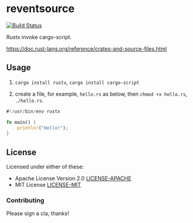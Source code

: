 # reventsource

[![Build Status](https://travis-ci.org/liuchong/rustx.svg?branch=master)](https://travis-ci.org/liuchong/rustx)

Rustx invoke cargo-script.

<https://doc.rust-lang.org/reference/crates-and-source-files.html>

## Usage

1. `cargo install rustx`, `cargo install cargo-script`

2. create a file, for example, `hello.rs` as below, then `chmod +x hello.rs`, `./hello.rs`.

``` rust
#!/usr/bin/env rustx

fn main() {
    println!("Hello!");
}
```

## License

Licensed under either of these:

 * Apache License Version 2.0 [LICENSE-APACHE](LICENSE-APACHE)
 * MIT License [LICENSE-MIT](LICENSE-MIT)

### Contributing

Please sign a cla, thanks!
